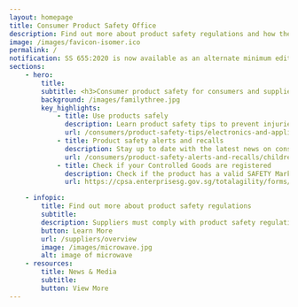 ```yaml
---
layout: homepage
title: Consumer Product Safety Office
description: Find out more about product safety regulations and how the Consumer Product Safety Office safeguards consumers
image: /images/favicon-isomer.ico
permalink: /
notification: SS 655:2020 is now available as an alternate minimum edition for registration and renewal of Fans under the CPSR. To learn more, click <a href= "/news-and-media/circulars/"> here</a>.
sections:
    - hero:
        title: 
        subtitle: <h3>Consumer product safety for consumers and suppliers<h3>
        background: /images/familythree.jpg
        key_highlights:
            - title: Use products safely
              description: Learn product safety tips to prevent injuries to you and your family
              url: /consumers/product-safety-tips/electronics-and-appliances
            - title: Product safety alerts and recalls
              description: Stay up to date with the latest news on consumer product safety in Singapore
              url: /consumers/product-safety-alerts-and-recalls/children-apparel
            - title: Check if your Controlled Goods are registered
              description: Check if the product has a valid SAFETY Mark
              url: https://cpsa.enterprisesg.gov.sg/totalagility/forms/cpssite/PUBSearchCOC.form

    - infopic:
        title: Find out more about product safety regulations
        subtitle: 
        description: Suppliers must comply with product safety regulations to ensure your products do not pose safety risks to consumers.
        button: Learn More
        url: /suppliers/overview
        image: /images/microwave.jpg
        alt: image of microwave
    - resources:
        title: News & Media
        subtitle:
        button: View More
---
```

